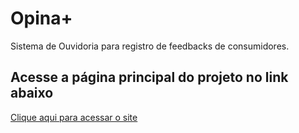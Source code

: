 # Opina+

Sistema de Ouvidoria para registro de feedbacks de consumidores.

## Acesse a página principal do projeto no link abaixo

[Clique aqui para acessar o site](https://seulinkcurto.com)
